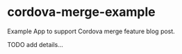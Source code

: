 # cordova-merge-example
Example App to support Cordova merge feature blog post.

TODO add details...

